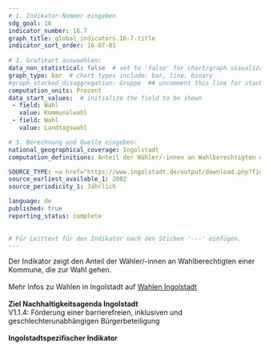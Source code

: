 ```yaml
---
# 1. Indikator-Nummer eingeben 
sdg_goal: 16 
indicator_number: 16.7
graph_title: global_indicators.16-7-title
indicator_sort_order: 16-07-01
 
# 2. Grafikart auswaehlen: 
data_non_statistical: false  # set to 'false' for chart/graph visualization 
graph_type: bar  # chart types include: bar, line, binary 
#graph_stacked_disaggregation: Gruppe  ## uncomment this line for stacked bars. eplace 'Geschlecht' with the field of aggregation. 
computation_units: Prozent
data_start_values:  # initialize the field to be shown  
 - field: Wahl 
   value: Kommunalwahl
 - field: Wahl 
   value: Landtagswahl

# 3. Berechnung und Quelle eingeben: 
national_geographical_coverage: Ingolstadt 
computation_definitions: Anteil der Wähler/-innen an Wahlberechtigten einer Kommune, die zur Wahl gehen

SOURCE_TYPE: <a href="https://www.ingolstadt.de/output/download.php?fid=3052.3631.1.PDF">Ergebnisse Kommunalwahlen seit 1978</a>, <a href="https://www.ingolstadt.de/Rathaus/Politik/Wahlen/Landtags-Bezirkswahlen/">Ergebnisse Landtagswahlen</a>   # data source  
source_earliest_available_1: 2002
source_periodicity_1: Jährlich

language: de   
published: true 
reporting_status: complete
 
 
# Für Leittext für den Indikator nach den Stichen '---' einfügen. 
---
```

Der Indikator zeigt den Anteil der Wähler/-innen an Wahlberechtigten einer Kommune, die zur Wahl gehen.<br>
<br>
Mehr Infos zu Wahlen in Ingolstadt auf <a href="https://www.ingolstadt.de/Rathaus/Politik/Wahlen/">Wahlen Ingolstadt</a><br>
<br>
<b>Ziel Nachhaltigkeitsagenda Ingolstadt</b><br>
V1.1.4: Förderung einer barrierefreien, inklusiven und geschlechterunabhängigen Bürgerbeteiligung<br>
<br>
<b>Ingolstadtspezifischer Indikator</b>
